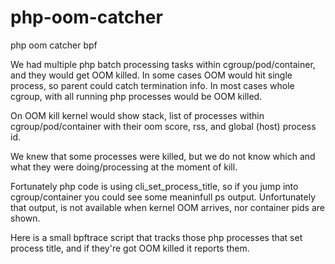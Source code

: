 # php-oom-catcher
php oom catcher bpf

We had multiple php batch processing tasks within cgroup/pod/container, and they would get OOM killed.
In some cases OOM would hit single process, so parent could catch termination info. In most cases
whole cgroup, with all running php processes would be OOM killed.

On OOM kill kernel would show stack, list of processes within cgroup/pod/container with their oom score, rss, and global (host) process id.

We knew that some processes were killed, but we do not know which and what they were doing/processing at the moment of kill.

Fortunately php code is using cli_set_process_title, so if you jump into cgroup/container you could see some meaninfull ps output.
Unfortunately that output, is not available when kernel OOM arrives, nor container pids are shown.

Here is a small bpftrace script that tracks those php processes that set process title, and if they're got OOM killed it reports them.


